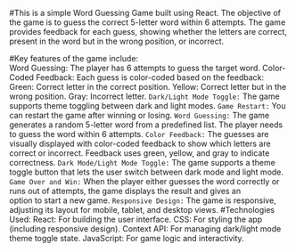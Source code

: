 #This is a simple Word Guessing Game built using React. The objective of the game is to guess the correct 5-letter word within 6 attempts. The game provides feedback for each guess, showing whether the letters are correct, present in the word but in the wrong position, or incorrect.

#Key features of the game include:  
  Word Guessing: The player has 6 attempts to guess the target word. 
  Color-Coded Feedback: Each guess is color-coded based on the feedback:
  Green: Correct letter in the correct position.
  Yellow: Correct letter but in the wrong position.
  Gray: Incorrect letter.
`Dark/Light Mode Toggle:`
  The game supports theme toggling between dark and light modes.
`Game Restart:` You can restart the game after winning or losing.
`Word Guessing:`
  The game generates a random 5-letter word from a predefined list.
  The player needs to guess the word within 6 attempts.
`Color Feedback:`
  The guesses are visually displayed with color-coded feedback to show which letters are correct or incorrect.
  Feedback uses green, yellow, and gray to indicate correctness.
`Dark Mode/Light Mode Toggle:`
  The game supports a theme toggle button that lets the user switch between dark mode and light mode.
`Game Over and Win:`
  When the player either guesses the word correctly or runs out of attempts, the game displays the result and gives an   
  option to start a new game.
  `Responsive Design:`
    The game is responsive, adjusting its layout for mobile, tablet, and desktop views.
  #Technologies Used:
    React: For building the user interface.
    CSS: For styling the app (including responsive design).
    Context API: For managing dark/light mode theme toggle state.
    JavaScript: For game logic and interactivity.
    
  
  
